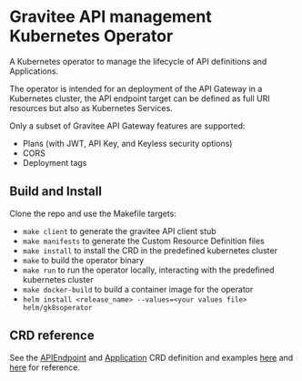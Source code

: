 # Gravitee API management Kubernetes Operator

A Kubernetes operator to manage the lifecycle of API definitions and Applications.

The operator is intended for an deployment of the API Gateway in a Kubernetes cluster, the API endpoint target can be defined as full URI resources but also as Kubernetes Services.

Only a subset of Gravitee API Gateway features are supported:

- Plans (with JWT, API Key, and Keyless security options)
- CORS
- Deployment tags

## Build and Install

Clone the repo and use the Makefile targets:

- `make client` to generate the gravitee API client stub
- `make manifests` to generate the Custom Resource Definition files
- `make install` to install the CRD in the predefined kubernetes cluster
- `make` to build the operator binary
- `make run` to run the operator locally, interacting with the predefined kubernetes cluster
- `make docker-build` to build a container image for the operator
- `helm install <release_name> --values=<your values file> helm/gk8soperator`

## CRD reference

See the [APIEndpoint](config/crd/bases/platform.my.domain_apieendpoints.yaml) and [Application](config/crd/bases/platform.my.domain_apiclients.yaml) CRD definition and examples [here](config/samples/platform_v1beta1_apiendpoint.yaml) and [here](config/samples/platform_v1beta1_apiclient.yaml) for reference.
